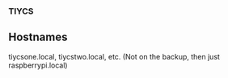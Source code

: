 ### TIYCS  

## Hostnames  
tiycsone.local, tiycstwo.local, etc.
(Not on the backup, then just raspberrypi.local)
